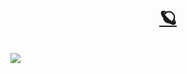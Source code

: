 # <p align="center">[🪐](https://github.com/lachesis17)</p>

![](https://user-images.githubusercontent.com/78860436/195997386-fe198a00-5e93-403d-913e-3f1f0274e224.png)

<!---

- 👋 Hi, I’m @lachesis17
- 👀 I’m interested in ...

- 🌱 I’m currently learning ...
- 💞️ I’m looking to collaborate on ...
- 📫 How to reach me ...


lachesis17/lachesis17 is a ✨ special ✨ repository because its `README.md` (this file) appears on your GitHub profile.
You can click the Preview link to take a look at your changes.
--->
